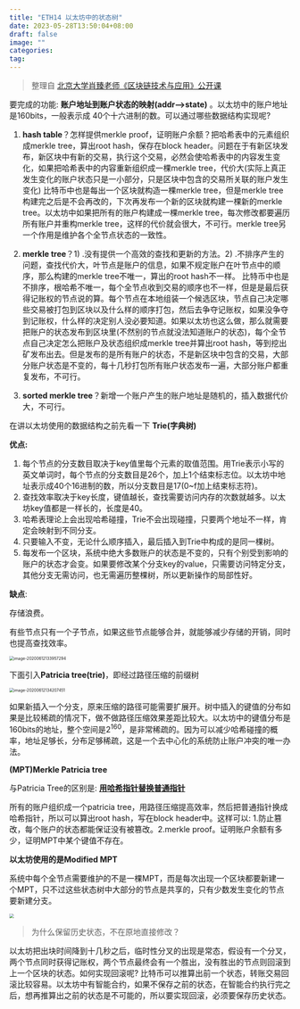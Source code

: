 ```yaml
---
title: "ETH14 以太坊中的状态树"
date: 2023-05-28T13:50:04+08:00
draft: false
image: ""
categories: 
tag:
---
```



> 整理自 [北京大学肖臻老师《区块链技术与应用》公开课](https://www.bilibili.com/video/BV1Vt411X7JF?from=search&seid=14488407572640514229)

要完成的功能: **账户地址到账户状态的映射(addr-->state)** 。以太坊中的账户地址是160bits，一般表示成 40个十六进制的数。可以通过哪些数据结构实现呢?

1. **hash table**？怎样提供merkle proof，证明账户余额？把哈希表中的元素组织成merkle tree，算出root hash，保存在block header。问题在于有新区块发布，新区块中有新的交易，执行这个交易，必然会使哈希表中的内容发生变化，如果把哈希表中的内容重新组织成一棵merkle tree，代价大(实际上真正发生变化的账户状态只是一小部分，只是区块中包含的交易所关联的账户发生变化)
   比特币中也是每出一个区块就构造一棵merkle tree，但是merkle tree构建完之后是不会再改的，下次再发布一个新的区块就构建一棵新的merkle tree。以太坊中如果把所有的账户构建成一棵merkle tree，每次修改都要遍历所有账户并重构merkle tree，这样的代价就会很大，不可行。merkle tree另一个作用是维护各个全节点状态的一致性。

2. **merkle tree**？1) .没有提供一个高效的查找和更新的方法。2) .不排序产生的问题，查找代价大，叶节点是账户的信息，如果不规定账户在叶节点中的顺序，那么构建的merkle tree不唯一，算出的root hash不一样。
比特币中也是不排序，根哈希不唯一，每个全节点收到交易的顺序也不一样，但是是最后获得记账权的节点说的算。每个节点在本地组装一个候选区块，节点自己决定哪些交易被打包到区块以及什么样的顺序打包，然后去争夺记账权，如果没争夺到记账权，什么样的决定别人没必要知道。如果以太坊也这么做，那么就需要把账户的状态发布到区块里(不然别的节点就没法知道账户的状态)，每个全节点自己决定怎么把账户及状态组织成merkle tree并算出root hash，等到挖出矿发布出去。但是发布的是所有账户的状态，不是新区块中包含的交易，大部分账户状态是不变的，每十几秒打包所有账户状态发布一遍，大部分账户都重复发布，不可行。

3. **sorted merkle tree**？新增一个账户产生的账户地址是随机的，插入数据代价大，不可行。

在讲以太坊使用的数据结构之前先看一下 **Trie(字典树)**

**优点:**

1. 每个节点的分支数目取决于key值里每个元素的取值范围。用Trie表示小写的英文单词时，每个节点的分支数目是26个，加上1个结束标志位。以太坊中地址表示成40个16进制的数，所以分支数目是17(0~f加上结束标志符)。
2. 查找效率取决于key长度，键值越长，查找需要访问内存的次数就越多。以太坊key值都是一样长的，长度是40。
3. 哈希表理论上会出现哈希碰撞，Trie不会出现碰撞，只要两个地址不一样，肯定会映射到不同分支。
4. 只要输入不变，无论什么顺序插入，最后插入到Trie中构成的是同一棵树。
5. 每发布一个区块，系统中绝大多数账户的状态是不变的，只有个别受到影响的账户的状态才会变。如果要修改某个分支key的value，只需要访问特定分支，其他分支无需访问，也无需遍历整棵树，所以更新操作的局部性好。

**缺点**:

存储浪费。

有些节点只有一个子节点，如果这些节点能够合并，就能够减少存储的开销，同时也提高查找效率。

<img src="https://gitee.com//tiansir-wg/blogimg/raw/master/imgs/20200612133957.png" alt="image-20200612133957294" style="zoom:50%;" />

下面引入**Patricia tree(trie)**，即经过路径压缩的前缀树

<img src="../../../../Library/Application Support/typora-user-images/image-20200612134207451.png" alt="image-20200612134207451" style="zoom:50%;" />

如果新插入一个分支，原来压缩的路径可能需要扩展开。树中插入的键值的分布如果是比较稀疏的情况下，做不做路径压缩效果差距比较大。以太坊中的键值分布是160bits的地址，整个空间是$2^{160}$，是非常稀疏的。因为可以减少哈希碰撞的概率，地址足够长，分布足够稀疏，这是一个去中心化的系统防止账户冲突的唯一办法。



**(MPT)Merkle Patricia tree**

与Patricia Tree的区别是: **<u>用哈希指针替换普通指针</u>**

所有的账户组织成一个patricia tree，用路径压缩提高效率，然后把普通指针换成哈希指针，所以可以算出root hash，写在block header中。这样可以: 1.防止篡改，每个账户的状态都能保证没有被篡改。2.merkle proof。证明账户余额有多少，证明MPT中某个键值不存在。

**以太坊使用的是Modified MPT**

系统中每个全节点需要维护的不是一棵MPT，而是每次出现一个区块都要新建一个MPT，只不过这些状态树中大部分的节点是共享的，只有少数发生变化的节点要新建分支。

<img src="https://gitee.com//tiansir-wg/blogimg/raw/master/imgs/20200612143103.png" style="zoom:50%;" />



> 为什么保留历史状态，不在原地直接修改？

以太坊把出块时间降到十几秒之后，临时性分叉的出现是常态，假设有一个分叉，两个节点同时获得记账权，两个节点最终会有一个胜出，没有胜出的节点则回滚到上一个区块的状态。如何实现回滚呢? 比特币可以推算出前一个状态，转账交易回滚比较容易。以太坊中有智能合约，如果不保存之前的状态，在智能合约执行完之后，想再推算出之前的状态是不可能的，所以要实现回滚，必须要保存历史状态。

